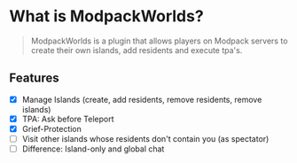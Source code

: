 # What is ModpackWorlds?
>ModpackWorlds is a plugin that allows players on Modpack servers to create their own islands, add residents and execute tpa's.


## Features
- [x] Manage Islands (create, add residents, remove residents, remove islands)
- [x] TPA: Ask before Teleport
- [x] Grief-Protection
- [ ] Visit other islands whose residents don't contain you (as spectator)
- [ ] Difference: Island-only and global chat
